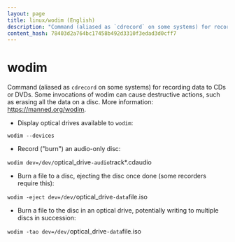 ```yaml
---
layout: page
title: linux/wodim (English)
description: "Command (aliased as `cdrecord` on some systems) for recording data to CDs or DVDs."
content_hash: 78403d2a764bc17458b492d3310f3edad3d0cff7
---
```

# wodim

Command (aliased as `cdrecord` on some systems) for recording data to CDs or DVDs.
Some invocations of wodim can cause destructive actions, such as erasing all the data on a disc.
More information: <https://manned.org/wodim>.

- Display optical drives available to `wodim`:

`wodim --devices`

- Record ("burn") an audio-only disc:

`wodim dev=/dev/`<span class="tldr-var badge badge-pill bg-dark-lm bg-white-dm text-white-lm text-dark-dm font-weight-bold">optical_drive</span>` -audio `<span class="tldr-var badge badge-pill bg-dark-lm bg-white-dm text-white-lm text-dark-dm font-weight-bold">track*.cdaudio</span>

- Burn a file to a disc, ejecting the disc once done (some recorders require this):

`wodim -eject dev=/dev/`<span class="tldr-var badge badge-pill bg-dark-lm bg-white-dm text-white-lm text-dark-dm font-weight-bold">optical_drive</span>` -data `<span class="tldr-var badge badge-pill bg-dark-lm bg-white-dm text-white-lm text-dark-dm font-weight-bold">file.iso</span>

- Burn a file to the disc in an optical drive, potentially writing to multiple discs in succession:

`wodim -tao dev=/dev/`<span class="tldr-var badge badge-pill bg-dark-lm bg-white-dm text-white-lm text-dark-dm font-weight-bold">optical_drive</span>` -data `<span class="tldr-var badge badge-pill bg-dark-lm bg-white-dm text-white-lm text-dark-dm font-weight-bold">file.iso</span>
